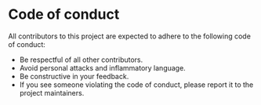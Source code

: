 # Code of conduct
All contributors to this project are expected to adhere to the following code of conduct:
* Be respectful of all other contributors.
* Avoid personal attacks and inflammatory language.
* Be constructive in your feedback.
* If you see someone violating the code of conduct, please report it to the project maintainers.
